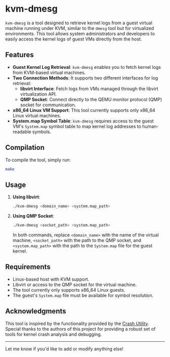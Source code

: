 # kvm-dmesg

`kvm-dmesg` is a tool designed to retrieve kernel logs from a guest virtual machine running under KVM, similar to the `dmesg` tool but for virtualized environments. This tool allows system administrators and developers to easily access the kernel logs of guest VMs directly from the host.

## Features

- **Guest Kernel Log Retrieval**: `kvm-dmesg` enables you to fetch kernel logs from KVM-based virtual machines.
- **Two Connection Methods**: It supports two different interfaces for log retrieval:
  - **libvirt Interface**: Fetch logs from VMs managed through the libvirt virtualization API.
  - **QMP Socket**: Connect directly to the QEMU monitor protocol (QMP) socket for communication.
- **x86_64 Linux VM Support**: This tool currently supports only x86_64 Linux virtual machines.
- **System.map Symbol Table**: `kvm-dmesg` requires access to the guest VM's `System.map` symbol table to map kernel log addresses to human-readable symbols.

## Compilation

To compile the tool, simply run:

```bash
make
```

## Usage

1. **Using libvirt**:
   ```bash
   ./kvm-dmesg <domain_name> <system.map_path>
   ```

2. **Using QMP Socket**:
   ```bash
   ./kvm-dmesg <socket_path> <system.map_path>
   ```

   In both commands, replace `<domain_name>` with the name of the virtual machine, `<socket_path>` with the path to the QMP socket, and `<system.map_path>` with the path to the `System.map` file for the guest kernel.


## Requirements

- Linux-based host with KVM support.
- Libvirt or access to the QMP socket for the virtual machine.
- The tool currently only supports x86_64 Linux guests.
- The guest's `System.map` file must be available for symbol resolution.

## Acknowledgments

This tool is inspired by the functionality provided by the [Crash Utility](https://github.com/crash-utility/crash). Special thanks to the authors of this project for providing a robust set of tools for kernel crash analysis and debugging.

---

Let me know if you'd like to add or modify anything else!
